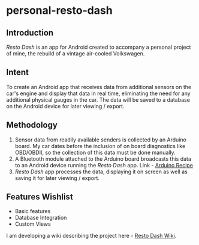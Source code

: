 # personal-resto-dash

## Introduction

*Resto Dash* is an app for Android created to accompany a personal project of mine, the rebuild of a vintage air-cooled Volkswagen.

## Intent

To create an Android app that receives data from additional sensors on the car's engine and display that data in real time, eliminating the need for any additional physical gauges in the car. The data will be saved to a database on the Android device for later viewing / export.

## Methodology

1. Sensor data from readily available senders is collected by an Arduino board. My car dates before the inclusion of on board diagnostics like OBD/OBDII, so the collection of this data must be done manually.
2. A Bluetooth module attached to the Arduino board broadcasts this data to an Android device running the *Resto Dash* app. Link - [Arduino Recipe](https://github.com/peter-hinch/personal-resto-dash/wiki/Arduino-Recipe)
3. *Resto Dash* app processes the data, displaying it on screen as well as saving it for later viewing / export.

## Features Wishlist
- Basic features
- Database Integration
- Custom Views

I am developing a wiki describing the project here - [Resto Dash Wiki](https://github.com/peter-hinch/personal-resto-dash/wiki).
